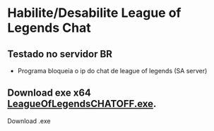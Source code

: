 ﻿# Habilite/Desabilite League of Legends Chat
## Testado no servidor BR

 * Programa bloqueia o ip do chat de league of legends (SA server) 
 
## Download exe x64 [LeagueOfLegendsCHATOFF.exe](https://github.com/gabriellhuver/disable-lol-chat/raw/master/LeagueOfLegendsCHATOFF/bin/Debug/LeagueOfLegendsCHATOFF.exe).
Download .exe 
